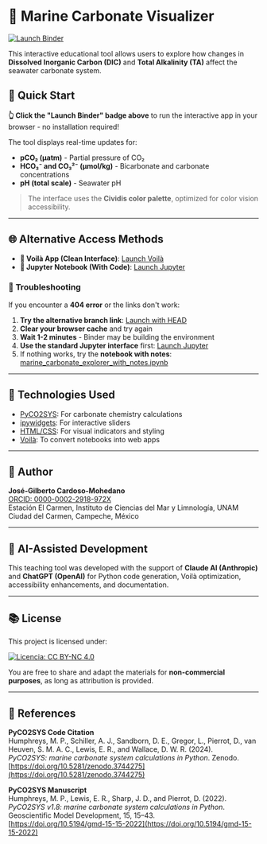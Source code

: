# 🌊 Marine Carbonate Visualizer

[![Launch Binder](https://mybinder.org/badge_logo.svg)](https://mybinder.org/v2/gh/gilbertoCM/marine_carbonate_visualizer/main?urlpath=voila%2Frender%2Fmarine_carbonate_explorer.ipynb)

This interactive educational tool allows users to explore how changes in **Dissolved Inorganic Carbon (DIC)** and **Total Alkalinity (TA)** affect the seawater carbonate system.

## 🚀 **Quick Start**

**👆 Click the "Launch Binder" badge above** to run the interactive app in your browser - no installation required!

The tool displays real-time updates for:

- **pCO₂ (µatm)** - Partial pressure of CO₂
- **HCO₃⁻ and CO₃²⁻ (µmol/kg)** - Bicarbonate and carbonate concentrations  
- **pH (total scale)** - Seawater pH

> The interface uses the **Cividis color palette**, optimized for color vision accessibility.

---

## 🌐 **Alternative Access Methods**

- **📱 Voilà App (Clean Interface)**: [Launch Voilà](https://mybinder.org/v2/gh/gilbertoCM/marine_carbonate_visualizer/main?urlpath=voila%2Frender%2Fmarine_carbonate_explorer.ipynb)
- **📓 Jupyter Notebook (With Code)**: [Launch Jupyter](https://mybinder.org/v2/gh/gilbertoCM/marine_carbonate_visualizer/main?filepath=marine_carbonate_explorer.ipynb)

### 🔧 **Troubleshooting**

If you encounter a **404 error** or the links don't work:

1. **Try the alternative branch link**: [Launch with HEAD](https://mybinder.org/v2/gh/gilbertoCM/marine_carbonate_visualizer/HEAD?urlpath=voila%2Frender%2Fmarine_carbonate_explorer.ipynb)
2. **Clear your browser cache** and try again
3. **Wait 1-2 minutes** - Binder may be building the environment
4. **Use the standard Jupyter interface** first: [Launch Jupyter](https://mybinder.org/v2/gh/gilbertoCM/marine_carbonate_visualizer/main)
5. If nothing works, try the **notebook with notes**: [marine_carbonate_explorer_with_notes.ipynb](https://mybinder.org/v2/gh/gilbertoCM/marine_carbonate_visualizer/main?urlpath=voila%2Frender%2Fmarine_carbonate_explorer_with_notes.ipynb)

---

## 🧪 Technologies Used

- [PyCO2SYS](https://github.com/mvdh7/PyCO2SYS): For carbonate chemistry calculations
- [ipywidgets](https://ipywidgets.readthedocs.io/): For interactive sliders
- [HTML/CSS](https://developer.mozilla.org/): For visual indicators and styling
- [Voilà](https://voila.readthedocs.io/): To convert notebooks into web apps

---

## 👤 Author

**José-Gilberto Cardoso-Mohedano**  
[ORCID: 0000-0002-2918-972X](https://orcid.org/0000-0002-2918-972X)  
Estación El Carmen, Instituto de Ciencias del Mar y Limnología, UNAM  
Ciudad del Carmen, Campeche, México

---

## 🤖 AI-Assisted Development

This teaching tool was developed with the support of **Claude AI (Anthropic)** and **ChatGPT (OpenAI)** for Python code generation, Voilà optimization, accessibility enhancements, and documentation.

---

## 📚 License

This project is licensed under:

[![Licencia: CC BY-NC 4.0](https://licensebuttons.net/l/by-nc/4.0/88x31.png)](https://creativecommons.org/licenses/by-nc/4.0/)

You are free to share and adapt the materials for **non-commercial purposes**, as long as attribution is provided.

---

## 📖 References

**PyCO2SYS Code Citation**  
Humphreys, M. P., Schiller, A. J., Sandborn, D. E., Gregor, L., Pierrot, D., van Heuven, S. M. A. C., Lewis, E. R., and Wallace, D. W. R. (2024).  
*PyCO2SYS: marine carbonate system calculations in Python*. Zenodo.  
[https://doi.org/10.5281/zenodo.3744275](https://doi.org/10.5281/zenodo.3744275)

**PyCO2SYS Manuscript**  
Humphreys, M. P., Lewis, E. R., Sharp, J. D., and Pierrot, D. (2022).  
*PyCO2SYS v1.8: marine carbonate system calculations in Python*.  
Geoscientific Model Development, 15, 15–43.  
[https://doi.org/10.5194/gmd-15-15-2022](https://doi.org/10.5194/gmd-15-15-2022)
